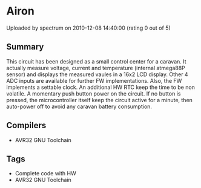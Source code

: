 # Airon

Uploaded by spectrum on 2010-12-08 14:40:00 (rating 0 out of 5)

## Summary

This circuit has been designed as a small control center for a caravan. It actually measure voltage, current and temperature (internal atmega88P sensor) and displays the measured vaules in a 16x2 LCD display. Other 4 ADC inputs are available for further FW implementations. Also, the FW implements a settable clock. An additional HW RTC keep the time to be non volatile. A momentary push button power on the circuit. If no button is pressed, the microcontroller itself keep the circuit active for a minute, then auto-power off to avoid any caravan battery consumption.

## Compilers

- AVR32 GNU Toolchain

## Tags

- Complete code with HW
- AVR32 GNU Toolchain
